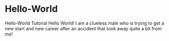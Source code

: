 # Hello-World
Hello-World Tutorial
Hello World! I am a clueless male who is trying to get a new start and new career after an accident that took away quite a bit from me!
